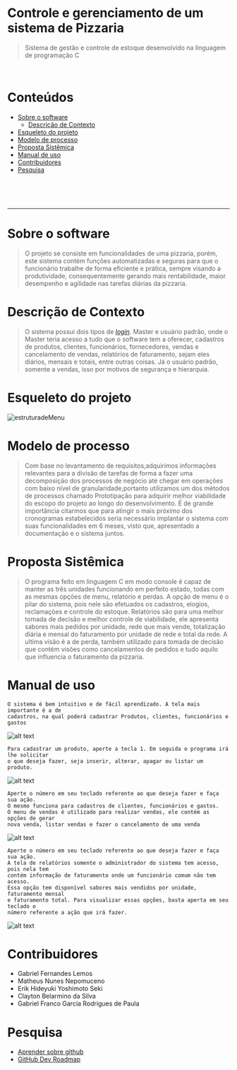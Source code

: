 <!-- #Obrigado por nos visitar !!,
     #Caso obtenha mais idéias e sugestões e queira propor 
     #o melhoramento do nosso Readme.md, compartilhe(Folk).
                      :S
-->


# Controle e gerenciamento de um sistema de Pizzaria 
> Sistema de gestão e controle de estoque desenvolvido na linguagem de programação C

<br/>

<!--Conteúdos/Sumário-->
# Conteúdos
* [Sobre o software](#1.Sobre-o-software)
     * [Descrição de Contexto](#Descrição-de-Contexto)
* [Esqueleto do projeto](#Esqueleto-do-projeto)
* [Modelo de processo](#Modelo-de-processo)
* [Proposta Sistêmica](#Proposta-Sistêmica)
* [Manual de uso](#Manual-de-uso)
* [Contribuidores](#Contribuidores)
* [Pesquisa](#Pesquisa)

<br/>
<br/>
<br/>

***

# Sobre o software
> O projeto se consiste em funcionalidades de uma pizzaria, porém, este sistema contém funções automatizadas e seguras para que o funcionário trabalhe de forma eficiente e prática, sempre visando a produtividade, consequentemente gerando mais rentabilidade, maior desempenho e agilidade nas tarefas diárias da pizzaria.

# Descrição de Contexto 
> O sistema possui dois tipos de <i>[login](https://github.com/erikseki/Controle-e-gerenciamento-pizzaria/blob/main/Observa%C3%A7%C3%B5es.txt)</i>. Master e usuário padrão, onde o Master teria acesso a tudo que o software tem a oferecer, cadastros de produtos, clientes, funcionários, fornecedores, vendas e cancelamento de vendas, relatórios de faturamento, sejam eles diários, mensais e totais, entre outras coisas. Já o usuário padrão, somente a vendas, isso por motivos de segurança e hierarquia.

# Esqueleto do projeto
<!--chamada de imagem-->
![estruturadeMenu](https://user-images.githubusercontent.com/56083781/97179496-a57e5880-1777-11eb-9be1-dd4301592013.png)

# Modelo de processo 

> Com base no levantamento de requisitos,adquirimos informações relevantes para a divisão de tarefas de forma a fazer uma decomposição dos processos de negócio até chegar em operações com baixo nível de granularidade,portanto utilizamos um dos métodos de processos chamado Prototipação para adquirir melhor viabilidade do escopo do projeto ao longo do desenvolvimento. É de grande importância citarmos que para atingir o mais próximo dos cronogramas estabelecidos seria necessário implantar o sistema com suas funcionalidades em 6 meses, visto que, apresentado a documentação e o sistema juntos.

# Proposta Sistêmica

> O programa feito em linguagem C em modo console é capaz de manter as três unidades funcionando em perfeito estado, todas com as mesmas opções de menu, relatório e perdas. A opção de menu é o pilar do sistema, pois nele são efetuados os cadastros, elogios, reclamações e controle do estoque. Relatórios são para uma melhor tomada de decisão e melhor controle de viabilidade, ele apresenta sabores mais pedidos por unidade, rede que mais vende, totalização diária e mensal do faturamento por unidade de rede e total da rede. A ultima visão é a de perda, também utilizado para tomada de decisão que contém visões como cancelamentos de pedidos e tudo aquilo que influencia o faturamento da pizzaria.

# Manual de uso
```
O sistema é bem intuitivo e de fácil aprendizado. A tela mais importante é a de
cadastros, na qual poderá cadastrar Produtos, clientes, funcionários e gastos
```
![alt text](https://i.ibb.co/k11BYp3/tela-1.png)
```
Para cadastrar um produto, aperte a tecla 1. Em seguida o programa irá lhe solicitar
o que deseja fazer, seja inserir, alterar, apagar ou listar um produto.
```
![alt text](https://i.ibb.co/TK9Mbj7/tela2.png)
```
Aperte o número em seu teclado referente ao que deseja fazer e faça sua ação.
O mesmo funciona para cadastros de clientes, funcionários e gastos.
O menu de vendas é utilizado para realizar vendas, ele contém as opções de gerar
nova venda, listar vendas e fazer o cancelamento de uma venda
```
![alt text](https://i.ibb.co/WPG0Zjr/tela3.png)
```
Aperte o número em seu teclado referente ao que deseja fazer e faça sua ação.
A tela de relatórios somente o administrador do sistema tem acesso, pois nela tem
contém informação de faturamento onde um funcionário comum não tem acesso. 
Essa opção tem disponível sabores mais vendidos por unidade, faturamento mensal
e faturamento total. Para visualizar essas opções, basta aperta em seu teclado o
número referente a ação que irá fazer.
```
![alt text](https://i.ibb.co/pRGkQYz/tela4.png)

<!--Contribuidores do Projeto-->
# Contribuidores
* Gabriel Fernandes Lemos
* Matheus Nunes Nepomuceno
* Erik Hideyuki Yoshimoto Seki
* Clayton Belarmino da Silva
* Gabriel Franco Garcia Rodrigues de Paula

<!--Alguns links para estudos e pesquisas para as demais informações-->
# Pesquisa
* [Aprender sobre github](https://tableless.com.br/tudo-que-voce-queria-saber-sobre-git-e-github-mas-tinha-vergonha-de-perguntar/)<br/>
* [GitHub Dev Roadmap](https://github.com/kamranahmedse/developer-roadmap)<br/>

